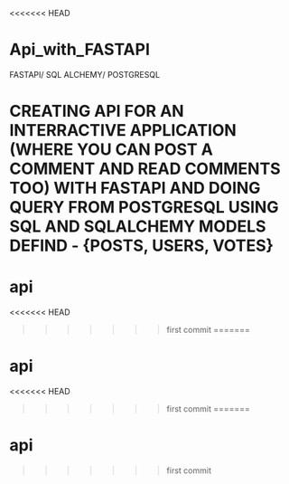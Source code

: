 <<<<<<< HEAD
# Api_with_FASTAPI
FASTAPI/ SQL ALCHEMY/ POSTGRESQL

CREATING API FOR AN INTERRACTIVE APPLICATION (WHERE YOU CAN POST A COMMENT AND READ COMMENTS TOO) 
WITH FASTAPI AND DOING QUERY FROM POSTGRESQL USING SQL AND SQLALCHEMY
MODELS DEFIND - {POSTS, USERS, VOTES}
=======
# api
<<<<<<< HEAD
>>>>>>> first commit
=======
# api
<<<<<<< HEAD
>>>>>>> first commit
=======
# api
>>>>>>> first commit
